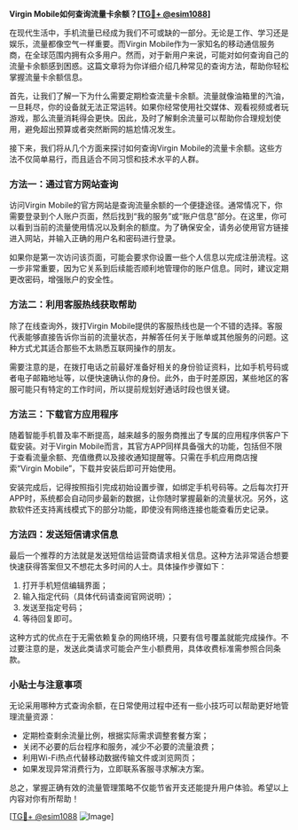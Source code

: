 **Virgin Mobile如何查询流量卡余额？[[TG💪+ @esim1088](https://t.me/s/esim1088)]**

在现代生活中，手机流量已经成为我们不可或缺的一部分。无论是工作、学习还是娱乐，流量都像空气一样重要。而Virgin Mobile作为一家知名的移动通信服务商，在全球范围内拥有众多用户。然而，对于新用户来说，可能对如何查询自己的流量卡余额感到困惑。这篇文章将为你详细介绍几种常见的查询方法，帮助你轻松掌握流量卡余额信息。

首先，让我们了解一下为什么需要定期检查流量卡余额。流量就像油箱里的汽油，一旦耗尽，你的设备就无法正常运转。如果你经常使用社交媒体、观看视频或者玩游戏，那么流量消耗得会更快。因此，及时了解剩余流量可以帮助你合理规划使用，避免超出预算或者突然断网的尴尬情况发生。

接下来，我们将从几个方面来探讨如何查询Virgin Mobile的流量卡余额。这些方法不仅简单易行，而且适合不同习惯和技术水平的人群。

### 方法一：通过官方网站查询

访问Virgin Mobile的官方网站是查询流量余额的一个便捷途径。通常情况下，你需要登录到个人账户页面，然后找到“我的服务”或“账户信息”部分。在这里，你可以看到当前的流量使用情况以及剩余的额度。为了确保安全，请务必使用官方链接进入网站，并输入正确的用户名和密码进行登录。

如果你是第一次访问该页面，可能会要求你设置一些个人信息以完成注册流程。这一步非常重要，因为它关系到后续能否顺利地管理你的账户信息。同时，建议定期更改密码，增强账户的安全性。

### 方法二：利用客服热线获取帮助

除了在线查询外，拨打Virgin Mobile提供的客服热线也是一个不错的选择。客服代表能够直接告诉你当前的流量状态，并解答任何关于账单或其他服务的问题。这种方式尤其适合那些不太熟悉互联网操作的朋友。

需要注意的是，在拨打电话之前最好准备好相关的身份验证资料，比如手机号码或者电子邮箱地址等，以便快速确认你的身份。此外，由于时差原因，某些地区的客服可能只有特定的工作时间，所以提前规划好通话时段也很关键。

### 方法三：下载官方应用程序

随着智能手机普及率不断提高，越来越多的服务商推出了专属的应用程序供客户下载安装。对于Virgin Mobile而言，其官方APP同样具备强大的功能，包括但不限于查看流量余额、充值缴费以及接收通知提醒等。只需在手机应用商店搜索“Virgin Mobile”，下载并安装后即可开始使用。

安装完成后，记得按照指引完成初始设置步骤，如绑定手机号码等。之后每次打开APP时，系统都会自动同步最新的数据，让你随时掌握最新的流量状况。另外，这款软件还支持离线模式下的部分功能，即使没有网络连接也能查看历史记录。

### 方法四：发送短信请求信息

最后一个推荐的方法就是发送短信给运营商请求相关信息。这种方法非常适合想要快速获得答案但又不想花太多时间的人士。具体操作步骤如下：

1. 打开手机短信编辑界面；
2. 输入指定代码（具体代码请查阅官网说明）；
3. 发送至指定号码；
4. 等待回复即可。

这种方式的优点在于无需依赖复杂的网络环境，只要有信号覆盖就能完成操作。不过要注意的是，发送此类请求可能会产生小额费用，具体收费标准需参照合同条款。

### 小贴士与注意事项

无论采用哪种方式查询余额，在日常使用过程中还有一些小技巧可以帮助更好地管理流量资源：

- 定期检查剩余流量比例，根据实际需求调整套餐方案；
- 关闭不必要的后台程序和服务，减少不必要的流量浪费；
- 利用Wi-Fi热点代替移动数据传输文件或浏览网页；
- 如果发现异常消费行为，立即联系客服寻求解决方案。

总之，掌握正确有效的流量管理策略不仅能节省开支还能提升用户体验。希望以上内容对你有所帮助！

[[TG💪+ @esim1088](https://t.me/s/esim1088) ![Image](https://i.postimg.cc/4NQfJmqS/Snipaste-2025-05-13-00-14-12.png)]